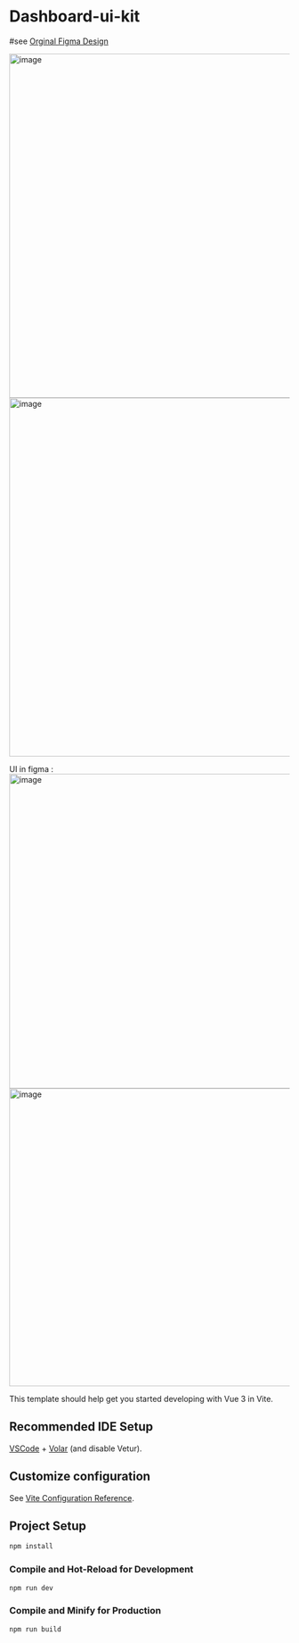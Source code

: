 # Dashboard-ui-kit


#see [Orginal Figma Design](https://www.figma.com/design/eflshUGrf2VyeAnLIJul9K/Dashboard-UI-Kit---Dashboard--Free-Admin-Dashboard--Community-?node-id=549-8646&t=gTLZISyYYOvRPRWh-0)

<img width="1342" height="617" alt="image" src="https://github.com/user-attachments/assets/7287a274-f954-4ab1-8e02-655fb5d3d426" />

<img width="1351" height="643" alt="image" src="https://github.com/user-attachments/assets/74c80561-193c-44b2-b2c2-73294c692ec4" />


UI in figma : <img width="924" height="564" alt="image" src="https://github.com/user-attachments/assets/a19a0d31-19ac-451c-9076-c274b36a9f74" />
<img width="757" height="534" alt="image" src="https://github.com/user-attachments/assets/b1121481-5c79-4cb3-8155-7f4befd482d7" />


This template should help get you started developing with Vue 3 in Vite.
## Recommended IDE Setup

[VSCode](https://code.visualstudio.com/) + [Volar](https://marketplace.visualstudio.com/items?itemName=Vue.volar) (and disable Vetur).

## Customize configuration

See [Vite Configuration Reference](https://vite.dev/config/).

## Project Setup

```sh
npm install
```

### Compile and Hot-Reload for Development

```sh
npm run dev
```

### Compile and Minify for Production

```sh
npm run build
```
